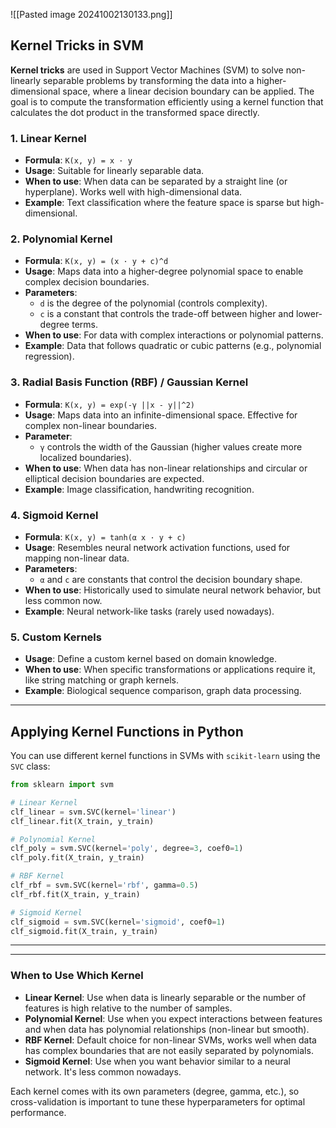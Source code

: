 ![[Pasted image 20241002130133.png]]

## Kernel Tricks in SVM

**Kernel tricks** are used in Support Vector Machines (SVM) to solve non-linearly separable problems by transforming the data into a higher-dimensional space, where a linear decision boundary can be applied. The goal is to compute the transformation efficiently using a kernel function that calculates the dot product in the transformed space directly.

### 1. Linear Kernel
- **Formula**: `K(x, y) = x · y`
- **Usage**: Suitable for linearly separable data.
- **When to use**: When data can be separated by a straight line (or hyperplane). Works well with high-dimensional data.
- **Example**: Text classification where the feature space is sparse but high-dimensional.

### 2. Polynomial Kernel
- **Formula**: `K(x, y) = (x · y + c)^d`
- **Usage**: Maps data into a higher-degree polynomial space to enable complex decision boundaries.
- **Parameters**:
  - `d` is the degree of the polynomial (controls complexity).
  - `c` is a constant that controls the trade-off between higher and lower-degree terms.
- **When to use**: For data with complex interactions or polynomial patterns.
- **Example**: Data that follows quadratic or cubic patterns (e.g., polynomial regression).

### 3. Radial Basis Function (RBF) / Gaussian Kernel
- **Formula**: `K(x, y) = exp(-γ ||x - y||^2)`
- **Usage**: Maps data into an infinite-dimensional space. Effective for complex non-linear boundaries.
- **Parameter**:
  - `γ` controls the width of the Gaussian (higher values create more localized boundaries).
- **When to use**: When data has non-linear relationships and circular or elliptical decision boundaries are expected.
- **Example**: Image classification, handwriting recognition.

### 4. Sigmoid Kernel
- **Formula**: `K(x, y) = tanh(α x · y + c)`
- **Usage**: Resembles neural network activation functions, used for mapping non-linear data.
- **Parameters**:
  - `α` and `c` are constants that control the decision boundary shape.
- **When to use**: Historically used to simulate neural network behavior, but less common now.
- **Example**: Neural network-like tasks (rarely used nowadays).

### 5. Custom Kernels
- **Usage**: Define a custom kernel based on domain knowledge.
- **When to use**: When specific transformations or applications require it, like string matching or graph kernels.
- **Example**: Biological sequence comparison, graph data processing.

---

## Applying Kernel Functions in Python

You can use different kernel functions in SVMs with `scikit-learn` using the `SVC` class:

```python
from sklearn import svm

# Linear Kernel
clf_linear = svm.SVC(kernel='linear')
clf_linear.fit(X_train, y_train)

# Polynomial Kernel
clf_poly = svm.SVC(kernel='poly', degree=3, coef0=1)
clf_poly.fit(X_train, y_train)

# RBF Kernel
clf_rbf = svm.SVC(kernel='rbf', gamma=0.5)
clf_rbf.fit(X_train, y_train)

# Sigmoid Kernel
clf_sigmoid = svm.SVC(kernel='sigmoid', coef0=1)
clf_sigmoid.fit(X_train, y_train)
```


<hr><hr>

### When to Use Which Kernel

- **Linear Kernel**: Use when data is linearly separable or the number of features is high relative to the number of samples.
- **Polynomial Kernel**: Use when you expect interactions between features and when data has polynomial relationships (non-linear but smooth).
- **RBF Kernel**: Default choice for non-linear SVMs, works well when data has complex boundaries that are not easily separated by polynomials.
- **Sigmoid Kernel**: Use when you want behavior similar to a neural network. It's less common nowadays.

Each kernel comes with its own parameters (degree, gamma, etc.), so cross-validation is important to tune these hyperparameters for optimal performance.